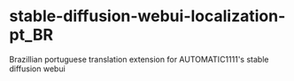 # stable-diffusion-webui-localization-pt_BR
Brazillian portuguese translation extension for AUTOMATIC1111's stable diffusion webui
